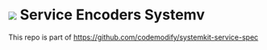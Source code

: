 # ![](https://fonts.gstatic.com/s/i/materialiconsoutlined/flare/v4/24px.svg) Service Encoders Systemv
This repo is part of https://github.com/codemodify/systemkit-service-spec